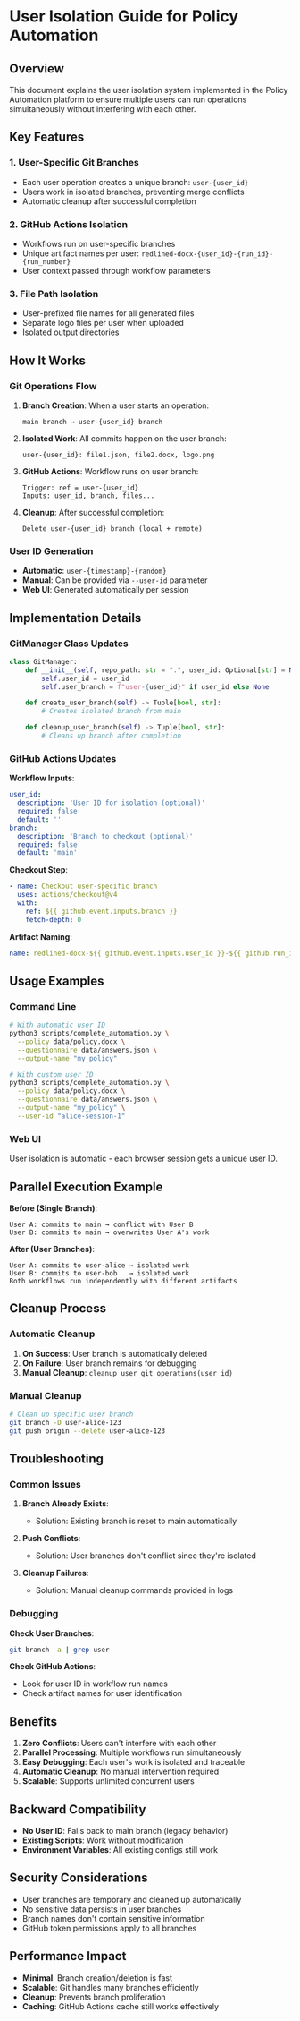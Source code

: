 # User Isolation Guide for Policy Automation

## Overview

This document explains the user isolation system implemented in the Policy Automation platform to ensure multiple users can run operations simultaneously without interfering with each other.

## Key Features

### 1. User-Specific Git Branches

- Each user operation creates a unique branch: `user-{user_id}`
- Users work in isolated branches, preventing merge conflicts
- Automatic cleanup after successful completion

### 2. GitHub Actions Isolation

- Workflows run on user-specific branches
- Unique artifact names per user: `redlined-docx-{user_id}-{run_id}-{run_number}`
- User context passed through workflow parameters

### 3. File Path Isolation

- User-prefixed file names for all generated files
- Separate logo files per user when uploaded
- Isolated output directories

## How It Works

### Git Operations Flow

1. **Branch Creation**: When a user starts an operation:

   ```
   main branch → user-{user_id} branch
   ```

2. **Isolated Work**: All commits happen on the user branch:

   ```
   user-{user_id}: file1.json, file2.docx, logo.png
   ```

3. **GitHub Actions**: Workflow runs on user branch:

   ```
   Trigger: ref = user-{user_id}
   Inputs: user_id, branch, files...
   ```

4. **Cleanup**: After successful completion:
   ```
   Delete user-{user_id} branch (local + remote)
   ```

### User ID Generation

- **Automatic**: `user-{timestamp}-{random}`
- **Manual**: Can be provided via `--user-id` parameter
- **Web UI**: Generated automatically per session

## Implementation Details

### GitManager Class Updates

```python
class GitManager:
    def __init__(self, repo_path: str = ".", user_id: Optional[str] = None):
        self.user_id = user_id
        self.user_branch = f"user-{user_id}" if user_id else None

    def create_user_branch(self) -> Tuple[bool, str]:
        # Creates isolated branch from main

    def cleanup_user_branch(self) -> Tuple[bool, str]:
        # Cleans up branch after completion
```

### GitHub Actions Updates

**Workflow Inputs**:

```yaml
user_id:
  description: 'User ID for isolation (optional)'
  required: false
  default: ''
branch:
  description: 'Branch to checkout (optional)'
  required: false
  default: 'main'
```

**Checkout Step**:

```yaml
- name: Checkout user-specific branch
  uses: actions/checkout@v4
  with:
    ref: ${{ github.event.inputs.branch }}
    fetch-depth: 0
```

**Artifact Naming**:

```yaml
name: redlined-docx-${{ github.event.inputs.user_id }}-${{ github.run_id }}-${{ github.run_number }}
```

## Usage Examples

### Command Line

```bash
# With automatic user ID
python3 scripts/complete_automation.py \
  --policy data/policy.docx \
  --questionnaire data/answers.json \
  --output-name "my_policy"

# With custom user ID
python3 scripts/complete_automation.py \
  --policy data/policy.docx \
  --questionnaire data/answers.json \
  --output-name "my_policy" \
  --user-id "alice-session-1"
```

### Web UI

User isolation is automatic - each browser session gets a unique user ID.

## Parallel Execution Example

**Before (Single Branch)**:

```
User A: commits to main → conflict with User B
User B: commits to main → overwrites User A's work
```

**After (User Branches)**:

```
User A: commits to user-alice → isolated work
User B: commits to user-bob   → isolated work
Both workflows run independently with different artifacts
```

## Cleanup Process

### Automatic Cleanup

1. **On Success**: User branch is automatically deleted
2. **On Failure**: User branch remains for debugging
3. **Manual Cleanup**: `cleanup_user_git_operations(user_id)`

### Manual Cleanup

```bash
# Clean up specific user branch
git branch -D user-alice-123
git push origin --delete user-alice-123
```

## Troubleshooting

### Common Issues

1. **Branch Already Exists**:

   - Solution: Existing branch is reset to main automatically

2. **Push Conflicts**:

   - Solution: User branches don't conflict since they're isolated

3. **Cleanup Failures**:
   - Solution: Manual cleanup commands provided in logs

### Debugging

**Check User Branches**:

```bash
git branch -a | grep user-
```

**Check GitHub Actions**:

- Look for user ID in workflow run names
- Check artifact names for user identification

## Benefits

1. **Zero Conflicts**: Users can't interfere with each other
2. **Parallel Processing**: Multiple workflows run simultaneously
3. **Easy Debugging**: Each user's work is isolated and traceable
4. **Automatic Cleanup**: No manual intervention required
5. **Scalable**: Supports unlimited concurrent users

## Backward Compatibility

- **No User ID**: Falls back to main branch (legacy behavior)
- **Existing Scripts**: Work without modification
- **Environment Variables**: All existing configs still work

## Security Considerations

- User branches are temporary and cleaned up automatically
- No sensitive data persists in user branches
- Branch names don't contain sensitive information
- GitHub token permissions apply to all branches

## Performance Impact

- **Minimal**: Branch creation/deletion is fast
- **Scalable**: Git handles many branches efficiently
- **Cleanup**: Prevents branch proliferation
- **Caching**: GitHub Actions cache still works effectively
